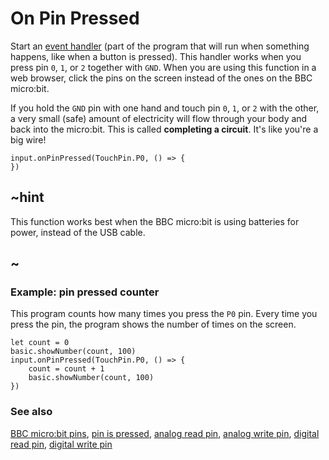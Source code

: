 # On Pin Pressed

Start an [event handler](/reference/event-handler) (part of the program 
that will run when something happens, like when a button is pressed). 
This handler works when you press pin `0`, `1`, or `2` together with `GND`.
When you are using this function in a web browser, click the pins on the screen instead of the ones
on the BBC micro:bit.

If you hold the `GND` pin with one hand and touch pin `0`, `1`, or `2` with the other,
a very small (safe) amount of electricity will flow through your body and back into
the micro:bit. This is called **completing a circuit**. It's like you're a big wire!

```sig
input.onPinPressed(TouchPin.P0, () => {
})
```

## ~hint

This function works best when the BBC micro:bit is using batteries for power,
instead of the USB cable.

## ~

### Example: pin pressed counter

This program counts how many times you press the `P0` pin. 
Every time you press the pin, the program shows the number of times on the screen.

```blocks
let count = 0
basic.showNumber(count, 100)
input.onPinPressed(TouchPin.P0, () => {
    count = count + 1
    basic.showNumber(count, 100)
})
```

### See also

[BBC micro:bit pins](/device/pins), [pin is pressed](/reference/input/pin-is-pressed), [analog read pin](/reference/pins/analog-read-pin), [analog write pin](/reference/pins/analog-write-pin), [digital read pin](/reference/pins/digital-read-pin), [digital write pin](/reference/pins/digital-write-pin)

